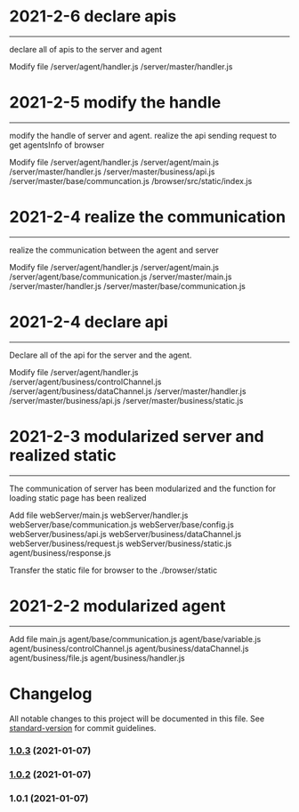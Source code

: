 # 2021-2-6   declare apis
---
declare all of apis to the server and agent

Modify file
  /server/agent/handler.js
  /server/master/handler.js



# 2021-2-5   modify the handle 
---
modify the handle of server and agent.
realize the api sending request to get agentsInfo of browser

Modify file
  /server/agent/handler.js
  /server/agent/main.js
  /server/master/handler.js
  /server/master/business/api.js
  /server/master/base/communcation.js
  /browser/src/static/index.js


# 2021-2-4   realize the communication 
---
 realize the communication between the agent and server 

Modify file
  /server/agent/handler.js
  /server/agent/main.js
  /server/agent/base/communication.js
  /server/master/main.js
  /server/master/handler.js
  /server/master/base/communication.js

# 2021-2-4   declare api
---
 Declare all of the api for the server and the agent. 

Modify file
  /server/agent/handler.js
  /server/agent/business/controlChannel.js
  /server/agent/business/dataChannel.js
  /server/master/handler.js
  /server/master/business/api.js
  /server/master/business/static.js

# 2021-2-3   modularized server and realized static
---
The communication of server has been modularized and the function for loading static page has been realized

Add file
  webServer/main.js
  webServer/handler.js
  webServer/base/communication.js 
  webServer/base/config.js
  webServer/business/api.js
  webServer/business/dataChannel.js
  webServer/business/request.js
  webServer/business/static.js
  agent/business/response.js

Transfer the static file for browser to the ./browser/static


# 2021-2-2   modularized agent
---

Add file
  main.js
  agent/base/communication.js 
  agent/base/variable.js
  agent/business/controlChannel.js
  agent/business/dataChannel.js
  agent/business/file.js
  agent/business/handler.js



# Changelog

All notable changes to this project will be documented in this file. See [standard-version](https://github.com/conventional-changelog/standard-version) for commit guidelines.

### [1.0.3](https://github.com/soupor/socket/compare/v1.0.2...v1.0.3) (2021-01-07)

### [1.0.2](https://github.com/soupor/socket/compare/v1.0.1...v1.0.2) (2021-01-07)

### 1.0.1 (2021-01-07)
